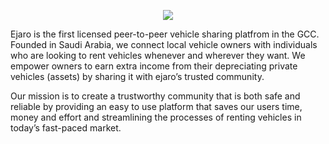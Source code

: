 <p align="center">
  <img src="https://user-images.githubusercontent.com/3428118/212061257-2575f923-1797-4c25-b245-3a0c8067d656.jpg">
</p>

Ejaro is the first licensed peer-to-peer vehicle sharing platfrom in the GCC. Founded in Saudi Arabia, we connect local vehicle owners with individuals who are looking to rent vehicles whenever and wherever they want.
We empower owners to earn extra income from their depreciating private vehicles (assets) by sharing it with ejaro’s trusted community.

Our mission is to create a trustworthy community that is both safe and reliable by providing an easy to use platform that saves our users time, money and effort and streamlining the processes of renting vehicles in today’s fast-paced market.
